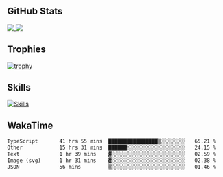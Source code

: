## GitHub Stats

<a href="https://github.com/anuraghazra/github-readme-stats">
  <img align="top" src="https://github-readme-stats-rho-blond-52.vercel.app/api?username=o3osatoshi&theme=apprentice&show_icons=true" />
</a>
<a href="https://github.com/anuraghazra/convoychat">
  <img align="top" src="https://github-readme-stats-rho-blond-52.vercel.app/api/top-langs?username=o3osatoshi&theme=apprentice&hide=ruby,scss,shell" />
</a>

## Trophies

[![trophy](https://github-profile-trophy.vercel.app/?username=o3osatoshi&theme=gitdimmed)](https://github.com/ryo-ma/github-profile-trophy)

## Skills

[![Skills](https://skillicons.dev/icons?i=ts,nextjs,react,tailwind,graphql,vercel,firebase,sentry,webstorm)](https://skillicons.dev)

## WakaTime

<!--START_SECTION:waka-->

```txt
TypeScript       41 hrs 55 mins  ████████████████▒░░░░░░░░   65.21 %
Other            15 hrs 31 mins  ██████░░░░░░░░░░░░░░░░░░░   24.15 %
Text             1 hr 39 mins    ▓░░░░░░░░░░░░░░░░░░░░░░░░   02.59 %
Image (svg)      1 hr 31 mins    ▓░░░░░░░░░░░░░░░░░░░░░░░░   02.38 %
JSON             56 mins         ▒░░░░░░░░░░░░░░░░░░░░░░░░   01.46 %
```

<!--END_SECTION:waka-->
